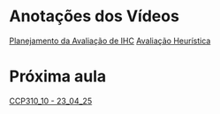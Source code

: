 # Anotações dos Vídeos
[Planejamento da Avaliação de IHC](Planejamento%20da%20Avaliação%20de%20IHC.md)
[Avaliação Heurística](Avaliação%20Heurística.md)
# Próxima aula
[CCP310_10 - 23_04_25](CCP310_10%20-%2023_04_25.md)